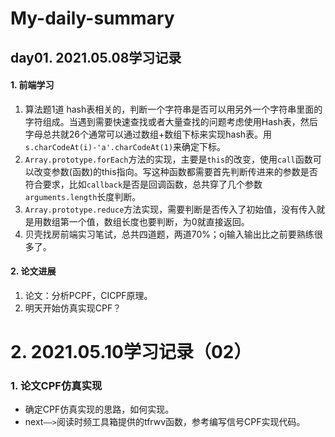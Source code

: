 # My-daily-summary
## day01. 2021.05.08学习记录
#### 1. 前端学习
1. 算法题1道 hash表相关的，判断一个字符串是否可以用另外一个字符串里面的字符组成。当遇到需要快速查找或者大量查找的问题考虑使用Hash表，然后字母总共就26个通常可以通过数组+数组下标来实现hash表。用`s.charCodeAt(i)-'a'.charCodeAt(1)`来确定下标。
2. `Array.prototype.forEach`方法的实现，主要是`this`的改变，使用`call`函数可以改变参数(函数)的this指向。写这种函数都需要首先判断传进来的参数是否符合要求，比如`callback`是否是回调函数，总共穿了几个参数`arguments.length`长度判断。
3. `Array.prototype.reduce`方法实现，需要判断是否传入了初始值，没有传入就是用数组第一个值，数组长度也要判断，为0就直接返回。
4. 贝壳找房前端实习笔试，总共四道题，两道70%；oj输入输出比之前要熟练很多了。
#### 2. 论文进展
1. 论文：分析PCPF，CICPF原理。
2. 明天开始仿真实现CPF？
# 2. 2021.05.10学习记录（02）
### 1. 论文CPF仿真实现
- 确定CPF仿真实现的思路，如何实现。
- next`——>`阅读时频工具箱提供的tfrwv函数，参考编写信号CPF实现代码。

